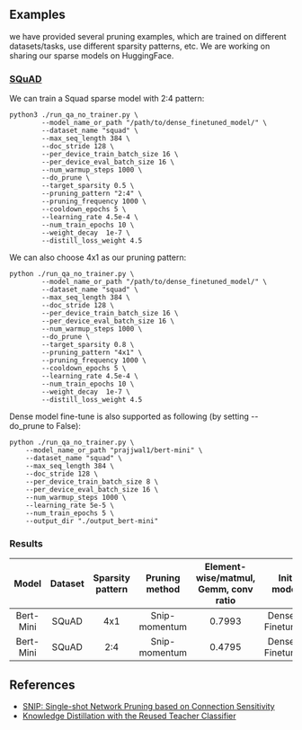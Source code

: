 ## Examples
we have provided several pruning examples, which are trained on different datasets/tasks, use different sparsity patterns, etc. We are working on sharing our sparse models on HuggingFace.
### [SQuAD](https://github.com/intel/neural-compressor/tree/master/examples/pytorch/nlp/huggingface_models/question-answering/pruning)

We can train a Squad sparse model with 2:4 pattern:
```shell
python3 ./run_qa_no_trainer.py \
        --model_name_or_path "/path/to/dense_finetuned_model/" \
        --dataset_name "squad" \
        --max_seq_length 384 \
        --doc_stride 128 \
        --per_device_train_batch_size 16 \
        --per_device_eval_batch_size 16 \
        --num_warmup_steps 1000 \
        --do_prune \
        --target_sparsity 0.5 \
        --pruning_pattern "2:4" \
        --pruning_frequency 1000 \
        --cooldown_epochs 5 \
        --learning_rate 4.5e-4 \
        --num_train_epochs 10 \
        --weight_decay  1e-7 \
        --distill_loss_weight 4.5
```

We can also choose 4x1 as our pruning pattern:
```shell
python ./run_qa_no_trainer.py \
        --model_name_or_path "/path/to/dense_finetuned_model/" \
        --dataset_name "squad" \
        --max_seq_length 384 \
        --doc_stride 128 \
        --per_device_train_batch_size 16 \
        --per_device_eval_batch_size 16 \
        --num_warmup_steps 1000 \
        --do_prune \
        --target_sparsity 0.8 \
        --pruning_pattern "4x1" \
        --pruning_frequency 1000 \
        --cooldown_epochs 5 \
        --learning_rate 4.5e-4 \
        --num_train_epochs 10 \
        --weight_decay  1e-7 \
        --distill_loss_weight 4.5
```

Dense model fine-tune is also supported as following (by setting --do_prune to False):
```shell
python ./run_qa_no_trainer.py \
    --model_name_or_path "prajjwal1/bert-mini" \
    --dataset_name "squad" \
    --max_seq_length 384 \
    --doc_stride 128 \
    --per_device_train_batch_size 8 \
    --per_device_eval_batch_size 16 \
    --num_warmup_steps 1000 \
    --learning_rate 5e-5 \
    --num_train_epochs 5 \
    --output_dir "./output_bert-mini"
```

### Results
|  Model  | Dataset  |  Sparsity pattern |Pruning method |Element-wise/matmul, Gemm, conv ratio | Init model | Dense F1 (mean/max)| Sparse F1 (mean/max)| Relative drop|
|  :----:  | :----:  | :----: | :----: |:----: |:----:| :----: | :----: | :----: |
| Bert-Mini  | SQuAD |  4x1  | Snip-momentum |0.7993 | Dense & Finetuned | 0.7662/0.7687 | 0.7617/0.7627 | -0.78% |
| Bert-Mini  | SQuAD |  2:4  | Snip-momentum |0.4795 | Dense & Finetuned | 0.7662/0.7687 | 0.7645/0.7685 | -0.02% |

## References
* [SNIP: Single-shot Network Pruning based on Connection Sensitivity](https://arxiv.org/abs/1810.02340)
* [Knowledge Distillation with the Reused Teacher Classifier](https://arxiv.org/abs/2203.14001)

